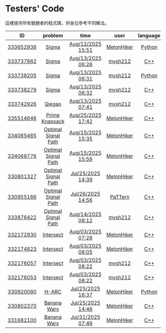 # Testers' Code

這裡提供所有驗題者的程式碼，供各位參考不同解法。

| ID                                                                                          | problem                                                                                               | time                                                                                                | user                                                                                         | language                                                                                | AC                                                                                     |
|:--------------------------------------------------------------------------------------------:|:------------------------------------------------------------------------------------------------------:|:----------------------------------------------------------------------------------------------------:|:---------------------------------------------------------------------------------------------:|:----------------------------------------------------------------------------------------:|:---------------------------------------------------------------------------------------:|
| [333652938](https://github.com/mysh212/CHSH-nhspc114-PRI/tree/master/Testers/333652938.py)  | [Sigma](https://github.com/mysh212/CHSH-nhspc114-PRI/tree/master/Testers/333652938.py)                | [Aug/12/2025 15:51](https://github.com/mysh212/CHSH-nhspc114-PRI/tree/master/Testers/333652938.py)  | [MelonHiker](https://github.com/mysh212/CHSH-nhspc114-PRI/tree/master/Testers/333652938.py)  | [Python](https://github.com/mysh212/CHSH-nhspc114-PRI/tree/master/Testers/333652938.py) | [True](https://github.com/mysh212/CHSH-nhspc114-PRI/tree/master/Testers/333652938.py)  |
| [333737862](https://github.com/mysh212/CHSH-nhspc114-PRI/tree/master/Testers/333737862.cpp) | [Sigma](https://github.com/mysh212/CHSH-nhspc114-PRI/tree/master/Testers/333737862.cpp)               | [Aug/13/2025 06:26](https://github.com/mysh212/CHSH-nhspc114-PRI/tree/master/Testers/333737862.cpp) | [mysh212](https://github.com/mysh212/CHSH-nhspc114-PRI/tree/master/Testers/333737862.cpp)    | [C++](https://github.com/mysh212/CHSH-nhspc114-PRI/tree/master/Testers/333737862.cpp)   | [True](https://github.com/mysh212/CHSH-nhspc114-PRI/tree/master/Testers/333737862.cpp) |
| [333738205](https://github.com/mysh212/CHSH-nhspc114-PRI/tree/master/Testers/333738205.py)  | [Sigma](https://github.com/mysh212/CHSH-nhspc114-PRI/tree/master/Testers/333738205.py)                | [Aug/13/2025 06:31](https://github.com/mysh212/CHSH-nhspc114-PRI/tree/master/Testers/333738205.py)  | [mysh212](https://github.com/mysh212/CHSH-nhspc114-PRI/tree/master/Testers/333738205.py)     | [Python](https://github.com/mysh212/CHSH-nhspc114-PRI/tree/master/Testers/333738205.py) | [True](https://github.com/mysh212/CHSH-nhspc114-PRI/tree/master/Testers/333738205.py)  |
| [333738279](https://github.com/mysh212/CHSH-nhspc114-PRI/tree/master/Testers/333738279.cpp) | [Sigma](https://github.com/mysh212/CHSH-nhspc114-PRI/tree/master/Testers/333738279.cpp)               | [Aug/13/2025 06:32](https://github.com/mysh212/CHSH-nhspc114-PRI/tree/master/Testers/333738279.cpp) | [mysh212](https://github.com/mysh212/CHSH-nhspc114-PRI/tree/master/Testers/333738279.cpp)    | [C++](https://github.com/mysh212/CHSH-nhspc114-PRI/tree/master/Testers/333738279.cpp)   | [True](https://github.com/mysh212/CHSH-nhspc114-PRI/tree/master/Testers/333738279.cpp) |
| [333742926](https://github.com/mysh212/CHSH-nhspc114-PRI/tree/master/Testers/333742926.cpp) | [Qiegao](https://github.com/mysh212/CHSH-nhspc114-PRI/tree/master/Testers/333742926.cpp)              | [Aug/13/2025 07:41](https://github.com/mysh212/CHSH-nhspc114-PRI/tree/master/Testers/333742926.cpp) | [mysh212](https://github.com/mysh212/CHSH-nhspc114-PRI/tree/master/Testers/333742926.cpp)    | [C++](https://github.com/mysh212/CHSH-nhspc114-PRI/tree/master/Testers/333742926.cpp)   | [True](https://github.com/mysh212/CHSH-nhspc114-PRI/tree/master/Testers/333742926.cpp) |
| [335514646](https://github.com/mysh212/CHSH-nhspc114-PRI/tree/master/Testers/335514646.cpp) | [Prime Knapsack](https://github.com/mysh212/CHSH-nhspc114-PRI/tree/master/Testers/335514646.cpp)      | [Aug/25/2025 17:42](https://github.com/mysh212/CHSH-nhspc114-PRI/tree/master/Testers/335514646.cpp) | [MelonHiker](https://github.com/mysh212/CHSH-nhspc114-PRI/tree/master/Testers/335514646.cpp) | [C++](https://github.com/mysh212/CHSH-nhspc114-PRI/tree/master/Testers/335514646.cpp)   | [True](https://github.com/mysh212/CHSH-nhspc114-PRI/tree/master/Testers/335514646.cpp) |
| [334065465](https://github.com/mysh212/CHSH-nhspc114-PRI/tree/master/Testers/334065465.cpp) | [Optimal Signal Path](https://github.com/mysh212/CHSH-nhspc114-PRI/tree/master/Testers/334065465.cpp) | [Aug/15/2025 15:35](https://github.com/mysh212/CHSH-nhspc114-PRI/tree/master/Testers/334065465.cpp) | [MelonHiker](https://github.com/mysh212/CHSH-nhspc114-PRI/tree/master/Testers/334065465.cpp) | [C++](https://github.com/mysh212/CHSH-nhspc114-PRI/tree/master/Testers/334065465.cpp)   | [True](https://github.com/mysh212/CHSH-nhspc114-PRI/tree/master/Testers/334065465.cpp) |
| [334068776](https://github.com/mysh212/CHSH-nhspc114-PRI/tree/master/Testers/334068776.cpp) | [Optimal Signal Path](https://github.com/mysh212/CHSH-nhspc114-PRI/tree/master/Testers/334068776.cpp) | [Aug/15/2025 15:59](https://github.com/mysh212/CHSH-nhspc114-PRI/tree/master/Testers/334068776.cpp) | [MelonHiker](https://github.com/mysh212/CHSH-nhspc114-PRI/tree/master/Testers/334068776.cpp) | [C++](https://github.com/mysh212/CHSH-nhspc114-PRI/tree/master/Testers/334068776.cpp)   | [True](https://github.com/mysh212/CHSH-nhspc114-PRI/tree/master/Testers/334068776.cpp) |
| [330801327](https://github.com/mysh212/CHSH-nhspc114-PRI/tree/master/Testers/330801327.cpp) | [Optimal Signal Path](https://github.com/mysh212/CHSH-nhspc114-PRI/tree/master/Testers/330801327.cpp) | [Jul/25/2025 14:39](https://github.com/mysh212/CHSH-nhspc114-PRI/tree/master/Testers/330801327.cpp) | [MelonHiker](https://github.com/mysh212/CHSH-nhspc114-PRI/tree/master/Testers/330801327.cpp) | [C++](https://github.com/mysh212/CHSH-nhspc114-PRI/tree/master/Testers/330801327.cpp)   | [True](https://github.com/mysh212/CHSH-nhspc114-PRI/tree/master/Testers/330801327.cpp) |
| [330955166](https://github.com/mysh212/CHSH-nhspc114-PRI/tree/master/Testers/330955166.cpp) | [Optimal Signal Path](https://github.com/mysh212/CHSH-nhspc114-PRI/tree/master/Testers/330955166.cpp) | [Jul/26/2025 14:56](https://github.com/mysh212/CHSH-nhspc114-PRI/tree/master/Testers/330955166.cpp) | [PaTTern](https://github.com/mysh212/CHSH-nhspc114-PRI/tree/master/Testers/330955166.cpp)    | [C++](https://github.com/mysh212/CHSH-nhspc114-PRI/tree/master/Testers/330955166.cpp)   | [True](https://github.com/mysh212/CHSH-nhspc114-PRI/tree/master/Testers/330955166.cpp) |
| [333876422](https://github.com/mysh212/CHSH-nhspc114-PRI/tree/master/Testers/333876422.cpp) | [Optimal Signal Path](https://github.com/mysh212/CHSH-nhspc114-PRI/tree/master/Testers/333876422.cpp) | [Aug/14/2025 08:12](https://github.com/mysh212/CHSH-nhspc114-PRI/tree/master/Testers/333876422.cpp) | [mysh212](https://github.com/mysh212/CHSH-nhspc114-PRI/tree/master/Testers/333876422.cpp)    | [C++](https://github.com/mysh212/CHSH-nhspc114-PRI/tree/master/Testers/333876422.cpp)   | [True](https://github.com/mysh212/CHSH-nhspc114-PRI/tree/master/Testers/333876422.cpp) |
| [332172930](https://github.com/mysh212/CHSH-nhspc114-PRI/tree/master/Testers/332172930.cpp) | [Intersect](https://github.com/mysh212/CHSH-nhspc114-PRI/tree/master/Testers/332172930.cpp)           | [Aug/03/2025 07:28](https://github.com/mysh212/CHSH-nhspc114-PRI/tree/master/Testers/332172930.cpp) | [MelonHiker](https://github.com/mysh212/CHSH-nhspc114-PRI/tree/master/Testers/332172930.cpp) | [C++](https://github.com/mysh212/CHSH-nhspc114-PRI/tree/master/Testers/332172930.cpp)   | [True](https://github.com/mysh212/CHSH-nhspc114-PRI/tree/master/Testers/332172930.cpp) |
| [332174823](https://github.com/mysh212/CHSH-nhspc114-PRI/tree/master/Testers/332174823.cpp) | [Intersect](https://github.com/mysh212/CHSH-nhspc114-PRI/tree/master/Testers/332174823.cpp)           | [Aug/03/2025 08:05](https://github.com/mysh212/CHSH-nhspc114-PRI/tree/master/Testers/332174823.cpp) | [MelonHiker](https://github.com/mysh212/CHSH-nhspc114-PRI/tree/master/Testers/332174823.cpp) | [C++](https://github.com/mysh212/CHSH-nhspc114-PRI/tree/master/Testers/332174823.cpp)   | [True](https://github.com/mysh212/CHSH-nhspc114-PRI/tree/master/Testers/332174823.cpp) |
| [332176057](https://github.com/mysh212/CHSH-nhspc114-PRI/tree/master/Testers/332176057.cpp) | [Intersect](https://github.com/mysh212/CHSH-nhspc114-PRI/tree/master/Testers/332176057.cpp)           | [Aug/03/2025 08:22](https://github.com/mysh212/CHSH-nhspc114-PRI/tree/master/Testers/332176057.cpp) | [mysh212](https://github.com/mysh212/CHSH-nhspc114-PRI/tree/master/Testers/332176057.cpp)    | [C++](https://github.com/mysh212/CHSH-nhspc114-PRI/tree/master/Testers/332176057.cpp)   | [True](https://github.com/mysh212/CHSH-nhspc114-PRI/tree/master/Testers/332176057.cpp) |
| [332176053](https://github.com/mysh212/CHSH-nhspc114-PRI/tree/master/Testers/332176053.cpp) | [Intersect](https://github.com/mysh212/CHSH-nhspc114-PRI/tree/master/Testers/332176053.cpp)           | [Aug/03/2025 08:22](https://github.com/mysh212/CHSH-nhspc114-PRI/tree/master/Testers/332176053.cpp) | [mysh212](https://github.com/mysh212/CHSH-nhspc114-PRI/tree/master/Testers/332176053.cpp)    | [C++](https://github.com/mysh212/CHSH-nhspc114-PRI/tree/master/Testers/332176053.cpp)   | [True](https://github.com/mysh212/CHSH-nhspc114-PRI/tree/master/Testers/332176053.cpp) |
| [330820080](https://github.com/mysh212/CHSH-nhspc114-PRI/tree/master/Testers/330820080.py)  | [H-ARC](https://github.com/mysh212/CHSH-nhspc114-PRI/tree/master/Testers/330820080.py)                | [Jul/25/2025 16:37](https://github.com/mysh212/CHSH-nhspc114-PRI/tree/master/Testers/330820080.py)  | [MelonHiker](https://github.com/mysh212/CHSH-nhspc114-PRI/tree/master/Testers/330820080.py)  | [Python](https://github.com/mysh212/CHSH-nhspc114-PRI/tree/master/Testers/330820080.py) | [True](https://github.com/mysh212/CHSH-nhspc114-PRI/tree/master/Testers/330820080.py)  |
| [330802370](https://github.com/mysh212/CHSH-nhspc114-PRI/tree/master/Testers/330802370.cpp) | [Banana Wars](https://github.com/mysh212/CHSH-nhspc114-PRI/tree/master/Testers/330802370.cpp)         | [Jul/25/2025 14:46](https://github.com/mysh212/CHSH-nhspc114-PRI/tree/master/Testers/330802370.cpp) | [MelonHiker](https://github.com/mysh212/CHSH-nhspc114-PRI/tree/master/Testers/330802370.cpp) | [C++](https://github.com/mysh212/CHSH-nhspc114-PRI/tree/master/Testers/330802370.cpp)   | [True](https://github.com/mysh212/CHSH-nhspc114-PRI/tree/master/Testers/330802370.cpp) |
| [331682100](https://github.com/mysh212/CHSH-nhspc114-PRI/tree/master/Testers/331682100.cpp) | [Banana Wars](https://github.com/mysh212/CHSH-nhspc114-PRI/tree/master/Testers/331682100.cpp)         | [Jul/31/2025 07:49](https://github.com/mysh212/CHSH-nhspc114-PRI/tree/master/Testers/331682100.cpp) | [MelonHiker](https://github.com/mysh212/CHSH-nhspc114-PRI/tree/master/Testers/331682100.cpp) | [C++](https://github.com/mysh212/CHSH-nhspc114-PRI/tree/master/Testers/331682100.cpp)   | [True](https://github.com/mysh212/CHSH-nhspc114-PRI/tree/master/Testers/331682100.cpp) |